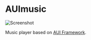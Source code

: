 # AUImusic
![Screenshot](screenshot.png)

Music player based on [AUI Framework](https://github.com/aui-framework/aui).
